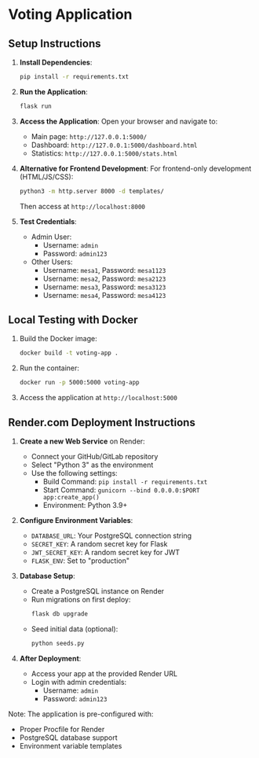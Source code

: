 # Voting Application

## Setup Instructions

1. **Install Dependencies**:
   ```bash
   pip install -r requirements.txt
   ```

2. **Run the Application**:
   ```bash
   flask run
   ```

3. **Access the Application**:
   Open your browser and navigate to:
   - Main page: `http://127.0.0.1:5000/`
   - Dashboard: `http://127.0.0.1:5000/dashboard.html`
   - Statistics: `http://127.0.0.1:5000/stats.html`

4. **Alternative for Frontend Development**:
   For frontend-only development (HTML/JS/CSS):
   ```bash
   python3 -m http.server 8000 -d templates/
   ```
   Then access at `http://localhost:8000`

4. **Test Credentials**:
   - Admin User: 
     - Username: `admin`
     - Password: `admin123`
   - Other Users:
     - Username: `mesa1`, Password: `mesa1123`
     - Username: `mesa2`, Password: `mesa2123`
     - Username: `mesa3`, Password: `mesa3123`
     - Username: `mesa4`, Password: `mesa4123`

## Local Testing with Docker
1. Build the Docker image:
   ```bash
   docker build -t voting-app .
   ```

2. Run the container:
   ```bash
   docker run -p 5000:5000 voting-app
   ```

3. Access the application at `http://localhost:5000`

## Render.com Deployment Instructions

1. **Create a new Web Service** on Render:
   - Connect your GitHub/GitLab repository
   - Select "Python 3" as the environment
   - Use the following settings:
     - Build Command: `pip install -r requirements.txt`
     - Start Command: `gunicorn --bind 0.0.0.0:$PORT app:create_app()`
     - Environment: Python 3.9+

2. **Configure Environment Variables**:
   - `DATABASE_URL`: Your PostgreSQL connection string
   - `SECRET_KEY`: A random secret key for Flask
   - `JWT_SECRET_KEY`: A random secret key for JWT
   - `FLASK_ENV`: Set to "production"

3. **Database Setup**:
   - Create a PostgreSQL instance on Render
   - Run migrations on first deploy:
     ```bash
     flask db upgrade
     ```
   - Seed initial data (optional):
     ```bash
     python seeds.py
     ```

4. **After Deployment**:
   - Access your app at the provided Render URL
   - Login with admin credentials:
     - Username: `admin`
     - Password: `admin123`

Note: The application is pre-configured with:
- Proper Procfile for Render
- PostgreSQL database support
- Environment variable templates
